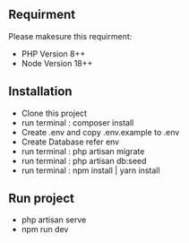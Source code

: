 ## Requirment

Please makesure this requirment:

- PHP Version 8++
- Node Version 18++

## Installation
- Clone this project
- run terminal : composer install
- Create .env and copy .env.example to .env
- Create Database refer env
- run terminal : php artisan migrate 
- run terminal : php artisan db:seed
- run terminal : npm install | yarn install

## Run project
- php artisan serve
- npm run dev
